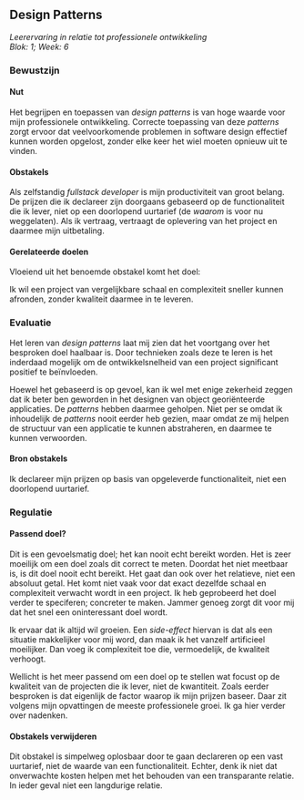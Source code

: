 ## Design Patterns
_Leerervaring in relatie tot professionele ontwikkeling_  
_Blok: 1; Week: 6_   


### Bewustzijn
#### Nut
Het begrijpen en toepassen van _design patterns_ is van hoge waarde voor mijn professionele ontwikkeling. Correcte
toepassing van deze _patterns_ zorgt ervoor dat veelvoorkomende problemen in software design effectief kunnen
worden opgelost, zonder elke keer het wiel moeten opnieuw uit te vinden.

#### Obstakels
Als zelfstandig _fullstack developer_ is mijn productiviteit van groot belang. De prijzen die ik declareer zijn 
doorgaans gebaseerd op de functionaliteit die ik lever, niet op een doorlopend uurtarief (de _waarom_ is voor nu weggelaten). 
Als ik vertraag, vertraagt de oplevering van het project en daarmee mijn uitbetaling.  

#### Gerelateerde doelen
Vloeiend uit het benoemde obstakel komt het doel:

Ik wil een project van vergelijkbare schaal en complexiteit sneller kunnen afronden, zonder kwaliteit daarmee in te leveren. 

### Evaluatie
Het leren van _design patterns_ laat mij zien dat het voortgang over het besproken doel haalbaar is. Door technieken
zoals deze te leren is het inderdaad mogelijk om de ontwikkelsnelheid van een project significant positief te 
beïnvloeden. 

Hoewel het gebaseerd is op gevoel, kan ik wel met enige zekerheid zeggen dat ik beter ben geworden in het designen van 
object georiënteerde applicaties. De _patterns_ hebben daarmee geholpen. Niet per se omdat ik inhoudelijk de _patterns_
nooit eerder heb gezien, maar omdat ze mij helpen de structuur van een applicatie te kunnen abstraheren, en daarmee te kunnen
verwoorden. 

#### Bron obstakels
Ik declareer mijn prijzen op basis van opgeleverde functionaliteit, niet een doorlopend uurtarief.

### Regulatie
#### Passend doel?
Dit is een gevoelsmatig doel; het kan nooit echt bereikt worden. Het is zeer moeilijk om een doel zoals dit correct te
meten. Doordat het niet meetbaar is, is dit doel nooit echt bereikt. Het gaat dan ook over het relatieve, niet een absoluut
getal. Het komt niet vaak voor dat exact dezelfde schaal en complexiteit verwacht wordt in een project. Ik heb geprobeerd
het doel verder te speciferen; concreter te maken. Jammer genoeg zorgt dit voor mij dat het snel een oninteressant doel 
wordt. 

Ik ervaar dat ik altijd wil groeien. Een _side-effect_ hiervan is dat als een situatie makkelijker voor mij word, 
dan maak ik het vanzelf artificieel moeilijker. Dan voeg ik complexiteit toe die, vermoedelijk, de kwaliteit verhoogt. 

Wellicht is het meer passend om een doel op te stellen wat focust op de kwaliteit van de projecten die ik lever, niet de 
kwantiteit. Zoals eerder besproken is dat eigenlijk de factor waarop ik mijn prijzen baseer. Daar zit volgens mijn opvattingen
de meeste professionele groei. Ik ga hier verder over nadenken.

#### Obstakels verwijderen
Dit obstakel is simpelweg oplosbaar door te gaan declareren op een vast uurtarief, niet de waarde van een functionaliteit.
Echter, denk ik niet dat onverwachte kosten helpen met het behouden van een transparante relatie. In ieder geval niet
een langdurige relatie.
